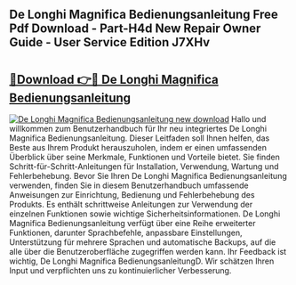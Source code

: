 ## De Longhi Magnifica Bedienungsanleitung Free Pdf Download - Part-H4d New Repair Owner Guide - User Service Edition J7XHv

# <h2><a href="http://df4p0kb.blite.top/?on=De+Longhi+Magnifica+Bedienungsanleitung">🔗Download 👉🔴 De Longhi Magnifica Bedienungsanleitung</a></h2>

[![De Longhi Magnifica Bedienungsanleitung new download](https://i.imgur.com/lujVjoI.png)](http://df4p0kb.blite.top/?on=De+Longhi+Magnifica+Bedienungsanleitung)
Hallo und willkommen zum Benutzerhandbuch für Ihr neu integriertes De Longhi Magnifica Bedienungsanleitung. Dieser Leitfaden soll Ihnen helfen, das Beste aus Ihrem Produkt herauszuholen, indem er einen umfassenden Überblick über seine Merkmale, Funktionen und Vorteile bietet. Sie finden Schritt-für-Schritt-Anleitungen für Installation, Verwendung, Wartung und Fehlerbehebung. Bevor Sie Ihren De Longhi Magnifica Bedienungsanleitung verwenden, finden Sie in diesem Benutzerhandbuch umfassende Anweisungen zur Einrichtung, Bedienung und Fehlerbehebung des Produkts. Es enthält schrittweise Anleitungen zur Verwendung der einzelnen Funktionen sowie wichtige Sicherheitsinformationen. De Longhi Magnifica Bedienungsanleitung verfügt über eine Reihe erweiterter Funktionen, darunter Sprachbefehle, anpassbare Einstellungen, Unterstützung für mehrere Sprachen und automatische Backups, auf die alle über die Benutzeroberfläche zugegriffen werden kann. Ihr Feedback ist wichtig, De Longhi Magnifica BedienungsanleitungD. Wir schätzen Ihren Input und verpflichten uns zu kontinuierlicher Verbesserung.
